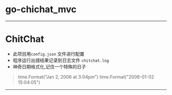 
# go-chichat_mvc
---
# ChitChat

* 此项目用`config.json` 文件进行配置
* 程序运行出错结果记录到日志文件 `chitchat.log` 
* 神奇日期格式化,记住一个特殊的日子
> time.Format("Jan 2, 2006 at 3:04pm")
> time.Format("2006-01-02 15:04:05")

---


